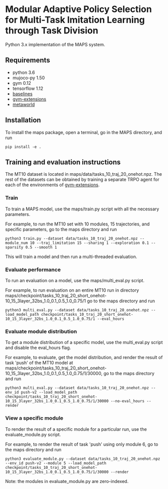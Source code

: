 # Modular Adaptive Policy Selection for Multi-Task Imitation Learning through Task Division
Python 3.x implementation of the MAPS system.

## Requirements
* python 3.6
* mujoco-py 1.50
* gym 0.12
* tensorflow 1.12
* [baselines](https://github.com/openai/baselines)
* [gym-extensions](https://github.com/Breakend/gym-extensions)
* [metaworld](https://github.com/rlworkgroup/metaworld)

## Installation
To install the maps package, open a terminal, go in the MAPS directory, and run
```
pip install -e .
```

## Training and evaluation instructions
The MT10 dataset is located in maps/data/tasks_10_traj_20_onehot.npz. The rest of the datasets can be obtained by training a separate TRPO agent for each of the environments of [gym-extensions](https://github.com/Breakend/gym-extensions).

### Train
To train a MAPS model, use the maps/train.py script with all the necessary parameters.

For example, to run the MT10 set with 10 modules, 15 trajectories, and specific parameters, go to the maps directory and run
```
python3 train.py --dataset data/tasks_10_traj_20_onehot.npz --module_num 10 --traj_limitation 15 --sharing 1 --exploration 0.1 --sparsity 0.5 --smooth 1
```
This will train a model and then run a multi-threaded evaluation. 

### Evaluate performance
To run an evaluation on a model, use the maps/multi_eval.py script.

For example, to run evaluation on an entire MT10 run in directory maps/checkpoint/tasks_10_traj_20_short_onehot-10_15_3layer_32bs_1.0_0.1_0.5_1.0_0.75/1 go to the maps directory and run
```
python3 multi_eval.py --dataset data/tasks_10_traj_20_onehot.npz --load_model_path checkpoint/tasks_10_traj_20_short_onehot-10_15_3layer_32bs_1.0_0.1_0.5_1.0_0.75/1 --eval_hours
```

### Evaluate module distribution
To get a module distribution of a specific model, use the multi_eval.py script and disable the eval_hours flag.

For example, to evaluate, get the model distribution, and render the result of task 'push' of the MT10 model at maps/checkpoint/tasks_10_traj_20_short_onehot-10_15_3layer_32bs_1.0_0.1_0.5_1.0_0.75/1/30000, go to the maps directory and run
```
python3 multi_eval.py --dataset data/tasks_10_traj_20_onehot.npz --env_id push-v2 --load_model_path checkpoint/tasks_10_traj_20_short_onehot-10_15_3layer_32bs_1.0_0.1_0.5_1.0_0.75/1/30000 --no-eval_hours --render
```

### View a specific module
To render the result of a specific module for a particular run, use the evaluate_module.py script.

For example, to render the result of task 'push' using only module 6, go to the maps directory and run
```
python3 evaluate_module.py --dataset data/tasks_10_traj_20_onehot.npz --env_id push-v2 --module 5 --load_model_path checkpoint/tasks_10_traj_20_short_onehot-10_15_3layer_32bs_1.0_0.1_0.5_1.0_0.75/1/30000 --render
```
Note: the modules in evaluate_module.py are zero-indexed.